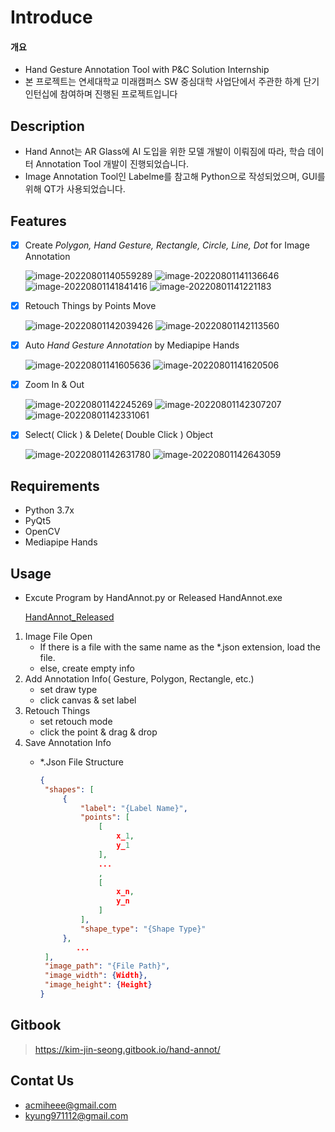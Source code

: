 # Introduce

#### 개요

* Hand Gesture Annotation Tool with P\&C Solution Internship
* 본 프로젝트는 연세대학교 미래캠퍼스 SW 중심대학 사업단에서 주관한 하계 단기 인턴십에 참여하며 진행된 프로젝트입니다

## Description

* Hand Annot는 AR Glass에 AI 도입을 위한 모델 개발이 이뤄짐에 따라, 학습 데이터 Annotation Tool 개발이 진행되었습니다.
* Image Annotation Tool인 Labelme를 참고해 Python으로 작성되었으며, GUI를 위해 QT가 사용되었습니다.

## Features

*   [x] Create _Polygon, Hand Gesture, Rectangle, Circle, Line, Dot_ for Image Annotation

    ![image-20220801140559289](https://github.com/KimJinSeong-Git/Hand-Gesture-Annotation-Tool/blob/master/Resource/readme/Auto\_After.png) ![image-20220801141136646](https://github.com/KimJinSeong-Git/Hand-Gesture-Annotation-Tool/blob/master/Resource/readme/Create\_Polygon.png) ![image-20220801141841416](https://github.com/KimJinSeong-Git/Hand-Gesture-Annotation-Tool/blob/master/Resource/readme/Create\_Gesture.png) ![image-20220801141221183](https://github.com/KimJinSeong-Git/Hand-Gesture-Annotation-Tool/blob/master/Resource/readme/Create\_Rectangle.png)
*   [x] Retouch Things by Points Move

    ![image-20220801142039426](https://github.com/KimJinSeong-Git/Hand-Gesture-Annotation-Tool/blob/master/Resource/readme/Retouch\_Before.png) ![image-20220801142113560](https://github.com/KimJinSeong-Git/Hand-Gesture-Annotation-Tool/blob/master/Resource/readme/Retouch\_After.png)
*   [x] Auto _Hand Gesture Annotation_ by Mediapipe Hands

    ![image-20220801141605636](https://github.com/KimJinSeong-Git/Hand-Gesture-Annotation-Tool/blob/master/Resource/readme/Auto\_Before.png) ![image-20220801141620506](https://github.com/KimJinSeong-Git/Hand-Gesture-Annotation-Tool/blob/master/Resource/readme/Auto\_After.png)
*   [x] Zoom In & Out

    ![image-20220801142245269](https://github.com/KimJinSeong-Git/Hand-Gesture-Annotation-Tool/blob/master/Resource/readme/Zoom\_Before.png) ![image-20220801142307207](https://github.com/KimJinSeong-Git/Hand-Gesture-Annotation-Tool/blob/master/Resource/readme/Zoom\_In.png) ![image-20220801142331061](https://github.com/KimJinSeong-Git/Hand-Gesture-Annotation-Tool/blob/master/Resource/readme/Zoom\_Out.png)
*   [x] Select( Click ) & Delete( Double Click ) Object

    ![image-20220801142631780](https://github.com/KimJinSeong-Git/Hand-Gesture-Annotation-Tool/blob/master/Resource/readme/Object\_Select.png) ![image-20220801142643059](https://github.com/KimJinSeong-Git/Hand-Gesture-Annotation-Tool/blob/master/Resource/readme/Object\_Delete.png)

## Requirements

* Python 3.7x
* PyQt5
* OpenCV
* Mediapipe Hands

## Usage

*   Excute Program by HandAnnot.py or Released HandAnnot.exe

    [HandAnnot\_Released](https://github.com/KimJinSeong-Git/Hand-Gesture-Annotation-Tool/releases/tag/HandAnnot)

1. Image File Open
   * If there is a file with the same name as the \*.json extension, load the file.
   * else, create empty info
2. Add Annotation Info( Gesture, Polygon, Rectangle, etc.)
   * set draw type
   * click canvas & set label
3. Retouch Things
   * set retouch mode
   * click the point & drag & drop
4. Save Annotation Info
   *   \*.Json File Structure

       ```json
       {
       	"shapes": [
       		{
       			"label": "{Label Name}",
       			"points": [
       				[
       					x_1,
       					y_1
       				],
       				...
       				,
       				[
       					x_n,
       					y_n
       				]
       			],
       			"shape_type": "{Shape Type}"
       		},
               ...
       	],
       	"image_path": "{File Path}",
       	"image_width": {Width},
       	"image_height": {Height}
       }
       ```

## Gitbook

> https://kim-jin-seong.gitbook.io/hand-annot/

## Contat Us

* acmiheee@gmail.com
* kyung971112@gmail.com
